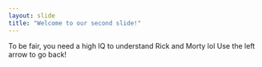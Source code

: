 ```yaml
---
layout: slide
title: "Welcome to our second slide!"
---
```

To be fair, you need a high IQ to understand Rick and Morty lol
Use the left arrow to go back!
